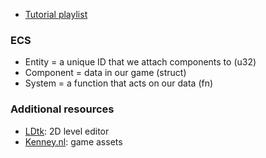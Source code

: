 - [Tutorial playlist](https://www.youtube.com/watch?v=TQt-v_bFdao&list=PLVnntJRoP85JHGX7rGDu6LaF3fmDDbqyd)

### ECS
- Entity = a unique ID that we attach components to (u32)
- Component = data in our game (struct)
- System = a function that acts on our data (fn)

### Additional resources
- [LDtk](https://github.com/adrien-fichet/bevy_svg): 2D level editor
- [Kenney.nl](https://www.kenney.nl/assets): game assets
